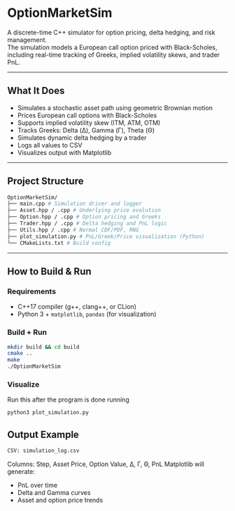 # OptionMarketSim

A discrete-time C++ simulator for option pricing, delta hedging, and risk management.  
The simulation models a European call option priced with Black-Scholes, including real-time tracking of Greeks, implied volatility skews, and trader PnL.

---

## What It Does

- Simulates a stochastic asset path using geometric Brownian motion
- Prices European call options with Black-Scholes
- Supports implied volatility skew (ITM, ATM, OTM)
- Tracks Greeks: Delta (Δ), Gamma (Γ), Theta (Θ)
- Simulates dynamic delta hedging by a trader
- Logs all values to CSV
- Visualizes output with Matplotlib

---

## Project Structure

```bash
OptionMarketSim/
├── main.cpp # Simulation driver and logger
├── Asset.hpp / .cpp # Underlying price evolution
├── Option.hpp / .cpp # Option pricing and Greeks
├── Trader.hpp / .cpp # Delta hedging and PnL logic
├── Utils.hpp / .cpp # Normal CDF/PDF, RNG
├── plot_simulation.py # PnL/Greek/Price visualization (Python)
└── CMakeLists.txt # Build config
```

---

## How to Build & Run

### Requirements

- C++17 compiler (g++, clang++, or CLion)
- Python 3 + `matplotlib`, `pandas` (for visualization)

### Build + Run

```bash
mkdir build && cd build
cmake ..
make
./OptionMarketSim
```

### Visualize
Run this after the program is done running
```bash
python3 plot_simulation.py
```

## Output Example
```bash
CSV: simulation_log.csv
```
Columns: Step, Asset Price, Option Value, Δ, Γ, Θ, PnL
Matplotlib will generate:
 - PnL over time
 - Delta and Gamma curves
 - Asset and option price trends
